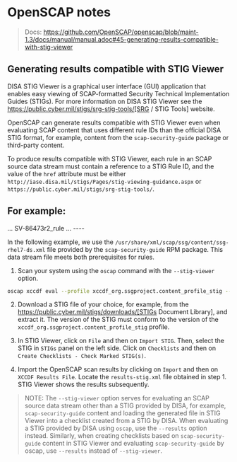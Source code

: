 # OpenSCAP notes

> Docs: https://github.com/OpenSCAP/openscap/blob/maint-1.3/docs/manual/manual.adoc#45-generating-results-compatible-with-stig-viewer


## Generating results compatible with STIG Viewer 

DISA STIG Viewer is a graphical user interface (GUI) application that enables
easy viewing of SCAP-formatted Security Technical Implementation Guides
(STIGs). For more information on DISA STIG Viewer see the
https://public.cyber.mil/stigs/srg-stig-tools/[SRG / STIG Tools] website.

OpenSCAP can generate results compatible with STIG Viewer even when evaluating
SCAP content that uses different rule IDs than the official DISA STIG format,
for example, content from the `scap-security-guide` package or third-party
content.

To produce results compatible with STIG Viewer, each rule in an SCAP source data
stream must contain a reference to a STIG Rule ID, and the value of the `href`
attribute must be either
`http://iase.disa.mil/stigs/Pages/stig-viewing-guidance.aspx` or
`https://public.cyber.mil/stigs/srg-stig-tools/`.

For example:
----
<Rule id="rpm_verify_permissions">
  ...
  <reference href="https://public.cyber.mil/stigs/srg-stig-tools/">SV-86473r2_rule</reference>
  ...
</Rule>
----

In the following example, we use the
`/usr/share/xml/scap/ssg/content/ssg-rhel7-ds.xml` file provided by the
`scap-security-guide` RPM package. This data stream file meets both
prerequisites for rules.

1) Scan your system using the `oscap` command with the `--stig-viewer` option.

```bash
oscap xccdf eval --profile xccdf_org.ssgproject.content_profile_stig --stig-viewer results-stig.xml /usr/share/xml/scap/ssg/content/ssg-rhel8-xccdf.xml
```

2) Download a STIG file of your choice, for example, from the
https://public.cyber.mil/stigs/downloads/[STIGs Document Library], and extract
it. The version of the STIG must conform to the version of the
`xccdf_org.ssgproject.content_profile_stig` profile.

3) In STIG Viewer, click on `File` and then on `Import STIG`. Then, select the
STIG in `STIGs` panel on the left side. Click on `Checklists` and then on
`Create Checklists - Check Marked STIG(s)`.

4) Import the OpenSCAP scan results by clicking on `Import` and then on `XCCDF
Results File`. Locate the `results-stig.xml` file obtained in step 1. STIG
Viewer shows the results subsequently.

> NOTE: The `--stig-viewer` option serves for evaluating an SCAP source data stream
other than a STIG provided by DISA, for example, `scap-security-guide` content
and loading the generated file in STIG Viewer into a checklist created from a
STIG by DISA. When evaluating a STIG provided by DISA using `oscap`, use the
`--results` option instead. Similarly, when creating checklists based on
`scap-security-guide` content in STIG Viewer and evaluating
`scap-security-guide` by oscap, use `--results` instead of `--stig-viewer`.

